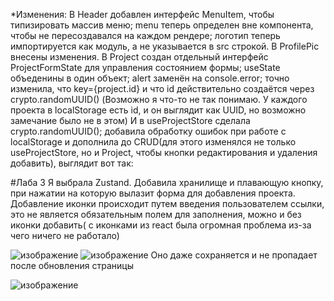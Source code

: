 *Изменения: В Header добавлен интерфейс MenuItem, чтобы типизировать массив меню; menu теперь определен вне компонента, чтобы не пересоздавался на каждом рендере; логотип теперь импортируется как модуль, а не указывается в src строкой. В ProfilePic внесены изменения. В Project создан отдельный интерфейс ProjectFormState для управления состоянием формы; useState объеденины в один объект; alert заменён на console.error; точно изменила, что key={project.id} и что id действительно создаётся через crypto.randomUUID()
(Возможно я что-то не так понимаю. У каждого проекта в localStorage есть id, и он выглядит как UUID, но возможно замечание было не в этом)
И в useProjectStore сделала crypto.randomUUID(); добавила обработку ошибок при работе с localStorage и дополнила до CRUD(для этого изменялся не только useProjectStore, но и Project, чтобы кнопки редактирования и удаления добавить), выглядит вот так:

#Лаба 3
Я выбрала Zustand. Добавила хранилище и плавающую кнопку, при нажатии на которую вылазит форма для добавления проекта. Добавление иконки происходит путем введения пользователем ссылки, это не является обязательным полем для заполнения, можно и без иконки добавить( с иконками из react была огромная проблема из-за чего ничего не работало)

![изображение](https://github.com/user-attachments/assets/e8083368-6cd0-4ccf-b340-e2d47bcd87fe)
![изображение](https://github.com/user-attachments/assets/6b42d7ae-ddf5-47e4-a283-0796b31d0237)
Оно даже сохраняется и не пропадает после обновления страницы

![изображение](https://github.com/user-attachments/assets/0731bef3-1015-4cd8-9ddd-2e5530650cdc)

